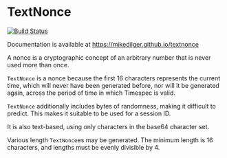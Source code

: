 # TextNonce

[![Build Status](https://travis-ci.org/mikedilger/textnonce.svg?branch=master)](https://travis-ci.org/mikedilger/textnonce)

Documentation is available at https://mikedilger.github.io/textnonce

A nonce is a cryptographic concept of an arbitrary number that is never used more than once.

`TextNonce` is a nonce because the first 16 characters represents the current time, which
will never have been generated before, nor will it be generated again, across the period of
time in which Timespec is valid.

`TextNonce` additionally includes bytes of randomness, making it difficult to predict.
This makes it suitable to be used for a session ID.

It is also text-based, using only characters in the base64 character set.

Various length `TextNonce`es may be generated.  The minimum length is 16 characters, and
lengths must be evenly divisible by 4.
